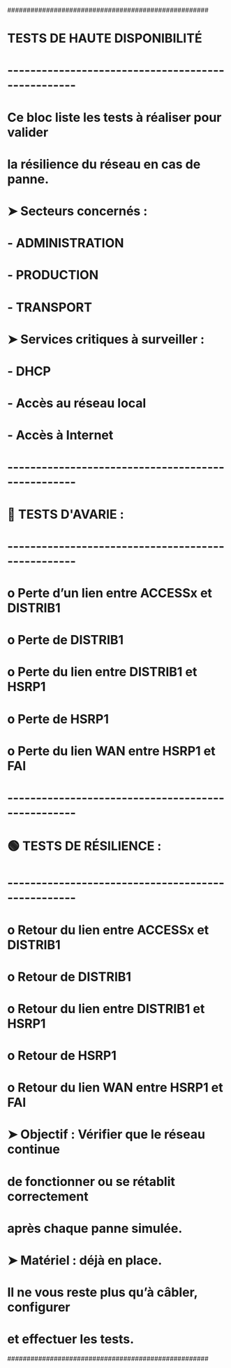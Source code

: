 ####################################################
#                   TESTS DE HAUTE DISPONIBILITÉ
# --------------------------------------------------
# Ce bloc liste les tests à réaliser pour valider
# la résilience du réseau en cas de panne.
#
# ➤ Secteurs concernés :
#    - ADMINISTRATION
#    - PRODUCTION
#    - TRANSPORT
#
# ➤ Services critiques à surveiller :
#    - DHCP
#    - Accès au réseau local
#    - Accès à Internet
#
# --------------------------------------------------
# 🔴 TESTS D'AVARIE :
# --------------------------------------------------
# o Perte d’un lien entre ACCESSx et DISTRIB1
# o Perte de DISTRIB1
# o Perte du lien entre DISTRIB1 et HSRP1
# o Perte de HSRP1
# o Perte du lien WAN entre HSRP1 et FAI
#
# --------------------------------------------------
# 🟢 TESTS DE RÉSILIENCE :
# --------------------------------------------------
# o Retour du lien entre ACCESSx et DISTRIB1
# o Retour de DISTRIB1
# o Retour du lien entre DISTRIB1 et HSRP1
# o Retour de HSRP1
# o Retour du lien WAN entre HSRP1 et FAI
#
# ➤ Objectif : Vérifier que le réseau continue
#   de fonctionner ou se rétablit correctement
#   après chaque panne simulée.
#
# ➤ Matériel : déjà en place.
#   Il ne vous reste plus qu’à câbler, configurer
#   et effectuer les tests.
####################################################